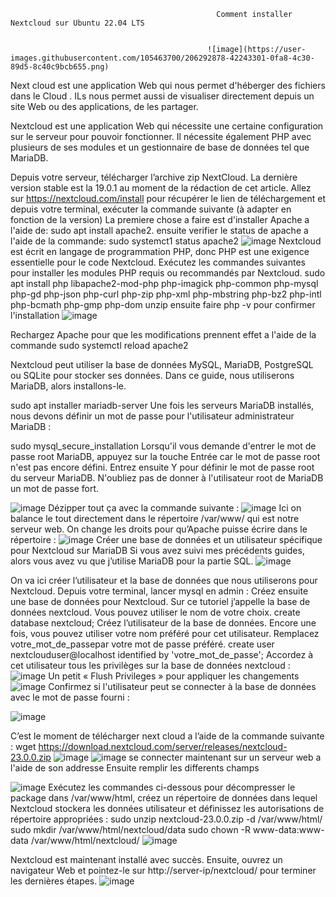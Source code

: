 
                                                  Comment installer Nextcloud sur Ubuntu 22.04 LTS
                                                  
                                                  
                                                ![image](https://user-images.githubusercontent.com/105463700/206292878-42243301-0fa8-4c30-89d5-8c40c9bcb655.png)




Next cloud est une application Web qui nous permet d'héberger des fichiers dans le Cloud . ILs  nous permet aussi de  visualiser directement depuis un site Web ou des applications, de les partager.

Nextcloud est une application Web qui nécessite une certaine configuration sur le serveur pour pouvoir fonctionner. Il nécessite également PHP avec plusieurs de ses modules et un gestionnaire de base de données tel que MariaDB.

Depuis votre serveur, télécharger l’archive zip NextCloud. La dernière version stable est la 19.0.1 au moment de la rédaction de cet article. Allez sur https://nextcloud.com/install pour récupérer le lien de téléchargement et depuis votre terminal, exécuter la commande suivante (à adapter en fonction de la version) 
La premiere chose a faire est d'installer Apache a l'aide de:
sudo apt install apache2.
ensuite verifier le status de apache a l'aide de la commande: 
sudo systemct1 status apache2
![image](https://user-images.githubusercontent.com/105463700/206290063-110d98ba-d4a6-4d02-82ab-9323123f9b6b.png)
Nextcloud est écrit en langage de programmation PHP, donc PHP est une exigence essentielle pour le code Nextcloud. Exécutez les commandes suivantes pour installer les modules PHP requis ou recommandés par Nextcloud.
sudo apt install php libapache2-mod-php php-imagick php-common php-mysql php-gd php-json php-curl php-zip php-xml php-mbstring php-bz2 php-intl php-bcmath php-gmp php-dom unzip
ensuite faire php -v pour confirmer l'installation
![image](https://user-images.githubusercontent.com/105463700/206293203-39907a5e-b35e-4743-be6e-da474f6cd156.png)

Rechargez Apache pour que les modifications prennent effet a l'aide de la commande 
sudo systemctl reload apache2

Nextcloud peut utiliser la base de données MySQL, MariaDB, PostgreSQL ou SQLite pour stocker ses données. Dans ce guide, nous utiliserons MariaDB, alors installons-le.

sudo apt installer mariadb-server
Une fois les serveurs MariaDB installés, nous devons définir un mot de passe pour l'utilisateur administrateur MariaDB :

sudo mysql_secure_installation
Lorsqu'il vous demande d'entrer le mot de passe root MariaDB, appuyez sur la touche Entrée car le mot de passe root n'est pas encore défini. Entrez ensuite Y pour définir le mot de passe root du serveur MariaDB. N'oubliez pas de donner à l'utilisateur root de MariaDB un mot de passe fort.

![image](https://user-images.githubusercontent.com/105463700/206200845-169f40e1-cd22-4d26-938e-501add5d47aa.png)
Dézipper tout ça avec la commande suivante : 
![image](https://user-images.githubusercontent.com/105463700/206200991-3fb9aa8a-45f2-49bd-b65b-6e1bf6f1e66c.png)
Ici on balance le tout directement dans le répertoire /var/www/ qui est notre serveur web. On change les droits pour qu’Apache puisse écrire dans le répertoire :
![image](https://user-images.githubusercontent.com/105463700/206201148-fb5c10ce-6289-421a-a63f-3f5349daa76a.png)
Créer une base de données et un utilisateur spécifique pour Nextcloud sur MariaDB
Si vous avez suivi mes précédents guides, alors vous avez vu que j’utilise MariaDB pour la partie SQL. 
![image](https://user-images.githubusercontent.com/105463700/206201408-ac1042c0-59a5-4208-9e2f-bb8565733388.png)

On va ici créer l’utilisateur et la base de données que nous utiliserons pour Nextcloud.
Depuis votre terminal, lancer mysql en admin : 
Créez ensuite une base de données pour Nextcloud. Sur ce tutoriel j’appelle la base de données nextcloud. Vous pouvez utiliser le nom de votre choix.
create database nextcloud;
Créez l’utilisateur de la base de données. Encore une fois, vous pouvez utiliser votre nom préféré pour cet utilisateur. Remplacez votre_mot_de_passepar votre mot de passe préféré.
create user nextclouduser@localhost identified by 'votre_mot_de_passe';
Accordez à cet utilisateur tous les privilèges sur la base de données nextcloud :
![image](https://user-images.githubusercontent.com/105463700/206201614-dcb4df2c-1139-4ff1-8e14-39a6fd7a79ac.png)
Un petit « Flush Privileges » pour appliquer les changements 
![image](https://user-images.githubusercontent.com/105463700/206201709-8ba3c976-95e3-4b75-84d6-ed4cbe9c8f7d.png)
Confirmez si l'utilisateur peut se connecter à la base de données avec le mot de passe fourni :





![image](https://user-images.githubusercontent.com/105463700/206201994-6db55197-968b-4fc4-888d-d22c08b05707.png)

C’est le moment de télécharger next cloud a l’aide de la commande suivante : 
wget https://download.nextcloud.com/server/releases/nextcloud-23.0.0.zip
![image](https://user-images.githubusercontent.com/105463700/206202141-dd6354a5-75e4-424e-b135-a88c569948a7.png)
![image](https://user-images.githubusercontent.com/105463700/206202191-f090e71c-ebca-403d-b8fe-fa7c92ae6d3c.png)
se connecter maintenant sur un serveur web a l'aide de son addresse
Ensuite remplir les differents champs

![image](https://user-images.githubusercontent.com/105463700/206204060-3e64869d-7127-4449-adba-20a5160af618.png)
Exécutez les commandes ci-dessous pour décompresser le package dans /var/www/html, créez un répertoire de données dans lequel Nextcloud stockera les données utilisateur et définissez les autorisations de répertoire appropriées :
sudo unzip nextcloud-23.0.0.zip -d /var/www/html/
sudo mkdir /var/www/html/nextcloud/data
sudo chown -R www-data:www-data /var/www/html/nextcloud/
![image](https://user-images.githubusercontent.com/105463700/206293969-0201d106-4ceb-46fa-9ced-212d39a7e1bd.png)

Nextcloud est maintenant installé avec succès. Ensuite, ouvrez un navigateur Web et pointez-le sur http://server-ip/nextcloud/ pour terminer les dernières étapes.
![image](https://user-images.githubusercontent.com/105463700/206204549-f2e4a4fa-7a26-4919-a701-9a504e08976f.png)

